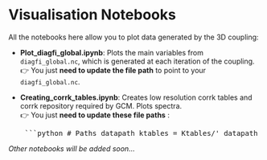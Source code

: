# Visualisation Notebooks

All the notebooks here allow you to plot data generated by the 3D coupling:

- **Plot_diagfi_global.ipynb**: Plots the main variables from `diagfi_global.nc`, which is generated at each iteration of the coupling.  
  👉 You just **need to update the file path** to point to your `diagfi_global.nc`.

- **Creating_corrk_tables.ipynb**: Creates low resolution corrk tables and corrk repository required by GCM. Plots spectra.  
  👉 You just **need to update these file paths** :
  <pre> ```python # Paths datapath_ktables = Ktables/' datapath = './' datapath_LR = 'LowRes/' ``` </pre>
  

  
*Other notebooks will be added soon...*
